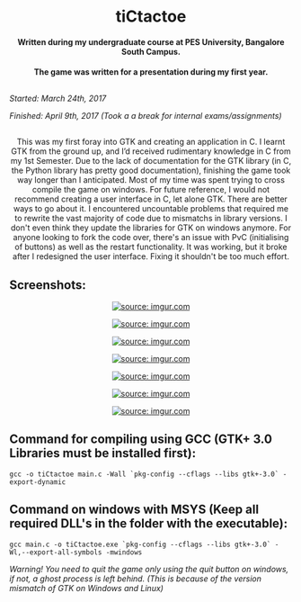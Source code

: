 
<h1 align="center"> tiCtactoe </h1>

<h4 align="center">Written during my undergraduate course at PES University, Bangalore South Campus. <h4/>
<h4 align="center">The game was written for a presentation during my first year.<h4/>

##

*Started: March 24th, 2017*

*Finished: April 9th, 2017  (Took a a break for internal exams/assignments)*

##

<p align="center"> This was my first foray into GTK and creating an application in C.
           I learnt GTK from the ground up, and I’d received rudimentary knowledge in C from my 1st Semester.
       Due to the lack of documentation for the GTK library (in C, the Python library has pretty good documentation),
          finishing the game took way longer than I anticipated. Most of my time was spent trying to cross compile
       the game on windows. For future reference, I would not recommend creating a user interface in C, let alone GTK.
        There are better ways to go about it. I encountered uncountable problems that required me to rewrite the vast
        majority of code due to mismatchs in library versions. I don't even think they update the libraries for GTK on
        windows anymore. For anyone looking to fork the code over, there's an issue with PvC (initialising of buttons)
           as well as the restart functionality. It was working, but it broke after I redesigned the user interface.
         Fixing it shouldn't be too much effort. </p>


##                                                       Screenshots:

<p align="center">
<a href="http://imgur.com/XgSHkeN"><img src="http://i.imgur.com/XgSHkeN.png" title="source: imgur.com" /></a></p>
<p align="center">
<a href="http://imgur.com/b1S2RAl"><img src="http://i.imgur.com/b1S2RAl.png" title="source: imgur.com" /></a></p>
<p align="center">
<a href="https://imgur.com/7aQnZhI"><img src="https://i.imgur.com/7aQnZhI.png" title="source: imgur.com" /></a></p>
<p align="center">
<a href="http://imgur.com/ig5jP4p"><img src="http://i.imgur.com/ig5jP4p.png" title="source: imgur.com" /></a></p>
<p align="center">
<a href="http://imgur.com/kAvbwH6"><img src="http://i.imgur.com/kAvbwH6.png" title="source: imgur.com" /></a></p>
<p align="center">
<a href="http://imgur.com/ukTvyRy"><img src="http://i.imgur.com/ukTvyRy.png" title="source: imgur.com" /></a></p>
<p align="center">
<a href="http://imgur.com/iYwzEYi"><img src="http://i.imgur.com/iYwzEYi.png" title="source: imgur.com" /></a></p>




## Command for compiling using GCC (GTK+ 3.0 Libraries must be installed first):
```
gcc -o tiCtactoe main.c -Wall `pkg-config --cflags --libs gtk+-3.0` -export-dynamic
```
## Command on windows with MSYS (Keep all required DLL's in the folder with the executable):
```
gcc main.c -o tiCtactoe.exe `pkg-config --cflags --libs gtk+-3.0` -Wl,--export-all-symbols -mwindows
```
*Warning! You need to quit the game only using the quit button on windows, if not, a ghost process*
*is left behind. (This is because of the version mismatch of GTK on Windows and Linux)*


